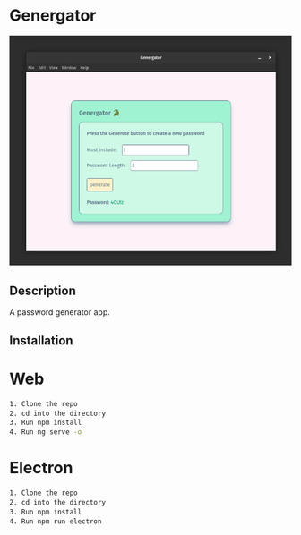 # Genergator

![Screenshot](src/assets/pictures/genergator.png)


## Description

A password generator app. 

## Installation
# Web
```sh
1. Clone the repo
2. cd into the directory
3. Run npm install
4. Run ng serve -o
```
# Electron
```sh
1. Clone the repo
2. cd into the directory
3. Run npm install
4. Run npm run electron
```
